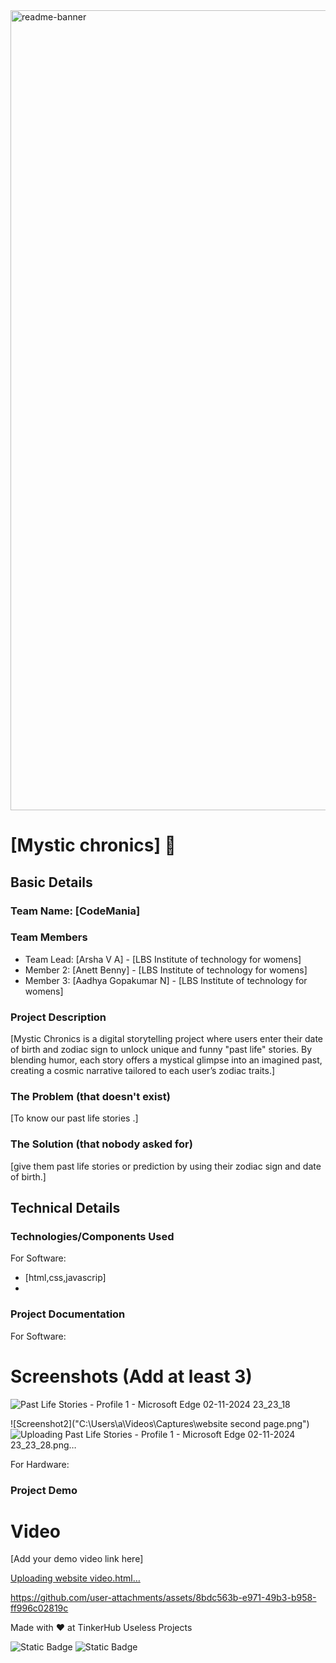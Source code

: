 
<img width="1280" alt="readme-banner" src="https://github.com/user-attachments/assets/35332e92-44cb-425b-9dff-27bcf1023c6c">

# [Mystic chronics] 🎯


## Basic Details
### Team Name: [CodeMania]


### Team Members
- Team Lead: [Arsha V A] - [LBS Institute of technology for womens]
- Member 2: [Anett Benny] - [LBS Institute of technology for womens]
- Member 3: [Aadhya Gopakumar N] - [LBS Institute of technology for womens]

### Project Description
[Mystic Chronics is a digital storytelling project where users enter their date of birth and zodiac sign to unlock unique and funny "past life" stories. By blending humor, each story offers a  mystical glimpse into an imagined past, creating a cosmic narrative tailored to each user’s zodiac traits.]

### The Problem (that doesn't exist)
[To know our past life stories .]

### The Solution (that nobody asked for)
[give them past life stories or prediction by using their zodiac sign and date of birth.]

## Technical Details
### Technologies/Components Used
For Software:
- [html,css,javascrip]
- 
### Project Documentation
For Software:

# Screenshots (Add at least 3)

![Past Life Stories - Profile 1 - Microsoft​ Edge 02-11-2024 23_23_18](https://github.com/user-attachments/assets/a97de1b1-db37-495a-af02-98497ea3c3b9)

![Screenshot2]("C:\Users\a\Videos\Captures\website second page.png")
![Uploading Past Life Stories - Profile 1 - Microsoft​ Edge 02-11-2024 23_23_28.png…]()

For Hardware:

### Project Demo
# Video
[Add your demo video link here]

[Uploading website video.html…]()


https://github.com/user-attachments/assets/8bdc563b-e971-49b3-b958-ff996c02819c


Made with ❤️ at TinkerHub Useless Projects 

![Static Badge](https://img.shields.io/badge/TinkerHub-24?color=%23000000&link=https%3A%2F%2Fwww.tinkerhub.org%2F)
![Static Badge](https://img.shields.io/badge/UselessProject--24-24?link=https%3A%2F%2Fwww.tinkerhub.org%2Fevents%2FQ2Q1TQKX6Q%2FUseless%2520Projects)

